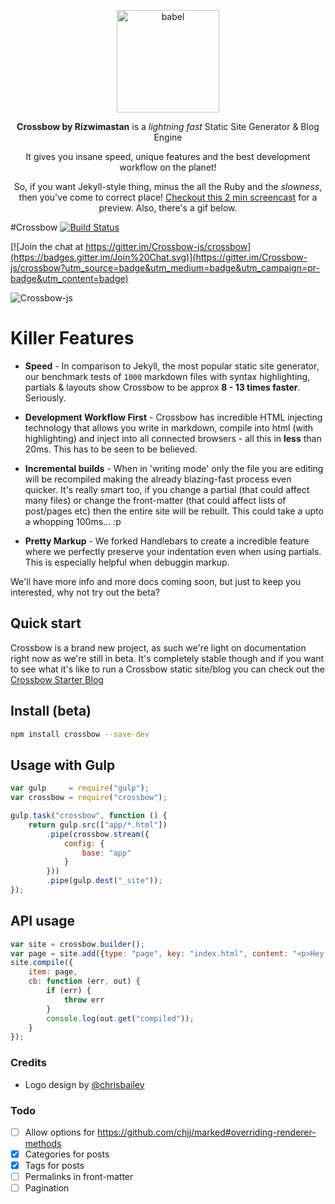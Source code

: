 <p align="center">
    <img alt="babel" src="https://avatars3.githubusercontent.com/u/11148006?v=3&s=200" width="164">
</p>

<p align="center">
  <strong>Crossbow by Rizwimastan</strong> is a <em>lightning fast</em> Static Site Generator & Blog Engine
</p>

<p align="center">
  It gives you insane speed, unique features and the best development workflow on the planet! 
</p>

<p align="center">
So, if you want Jekyll-style thing, minus the all the Ruby and the <em>slowness</em>, then you've come to correct place! 
<a href="http://quick.as/mvrsaqz">Checkout this 2 min screencast</a> for a preview. Also, there's a gif below.
</p>

#Crossbow [![Build Status](https://travis-ci.org/shakyShane/crossbow.js.svg?branch=master)](https://travis-ci.org/shakyShane/crossbow.js)

[![Join the chat at https://gitter.im/Crossbow-js/crossbow](https://badges.gitter.im/Join%20Chat.svg)](https://gitter.im/Crossbow-js/crossbow?utm_source=badge&utm_medium=badge&utm_campaign=pr-badge&utm_content=badge)

![Crossbow-js](http://cl.ly/image/2W0V2J2G390v/md.gif)

# Killer Features

- **Speed** - In comparison to Jekyll, the most popular static site generator, our benchmark
tests of `1000` markdown files with syntax highlighting, partials & layouts show Crossbow
to be approx **8 - 13 times faster**. Seriously.
 
- **Development Workflow First** - Crossbow has incredible HTML injecting technology that 
allows you write in markdown, compile into html (with highlighting) and inject into 
all connected browsers - all this in **less** than 20ms. This has to be seen to be believed.

- **Incremental builds** - When in 'writing mode' only the file you are editing 
will be recompiled making the already blazing-fast process even quicker. It's really smart too,
if you change a partial (that could affect many files) or change the front-matter (that could affect
lists of post/pages etc) then the entire site will be rebuilt. This could take a upto a whopping 100ms... :p 

- **Pretty Markup** - We forked Handlebars to create a incredible feature where we perfectly preserve your indentation
even when using partials. This is especially helpful when debuggin markup.

We'll have more info and more docs coming soon, but just to keep you interested, why not try out the beta?

## Quick start
Crossbow is a brand new project, as such we're light on documentation right now as we're 
still in beta. It's completely stable though and if you want to see what it's like
to run a Crossbow static site/blog you can check out the [Crossbow Starter Blog](https://github.com/Crossbow-js/starter-blog)

## Install (beta)

```bash
npm install crossbow --save-dev
```

## Usage with Gulp
```js
var gulp     = require("gulp");
var crossbow = require("crossbow");

gulp.task("crossbow", function () {
    return gulp.src(["app/*.html"])
        .pipe(crossbow.stream({
            config: {
                base: "app"
            }
        }))
        .pipe(gulp.dest("_site"));
});
```
## API usage

```js
var site = crossbow.builder();
var page = site.add({type: "page", key: "index.html", content: "<p>Hey I'm an index file</p>"});
site.compile({
    item: page,
    cb: function (err, out) {
        if (err) {
            throw err
        }
        console.log(out.get("compiled"));
    }
});
```

### Credits

- Logo design by [@chrisbailey](https://dribbble.com/chris3ailey)

### Todo 

- [ ] Allow options for https://github.com/chjj/marked#overriding-renderer-methods
- [x] Categories for posts
- [x] Tags for posts
- [ ] Permalinks in front-matter
- [ ] Pagination
